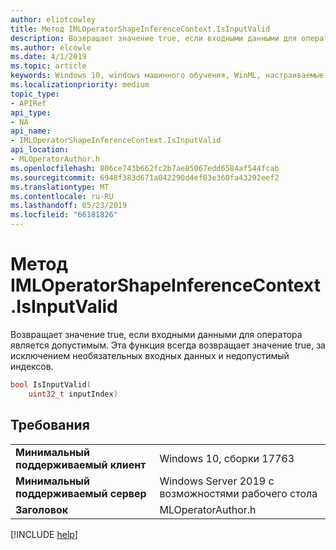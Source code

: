 ```yaml
---
author: eliotcowley
title: Метод IMLOperatorShapeInferenceContext.IsInputValid
description: Возвращает значение true, если входными данными для оператора является допустимым.
ms.author: elcowle
ms.date: 4/1/2019
ms.topic: article
keywords: Windows 10, windows машинного обучения, WinML, настраиваемые операторы, IsInputValid
ms.localizationpriority: medium
topic_type:
- APIRef
api_type:
- NA
api_name:
- IMLOperatorShapeInferenceContext.IsInputValid
api_location:
- MLOperatorAuthor.h
ms.openlocfilehash: 806ce743b662fc2b7ae85067edd6584af544fcab
ms.sourcegitcommit: 6948f383d671a042290d4ef83e360fa43292eef2
ms.translationtype: MT
ms.contentlocale: ru-RU
ms.lasthandoff: 05/23/2019
ms.locfileid: "66181826"
---
```

# <a name="imloperatorshapeinferencecontextisinputvalid-method"></a>Метод IMLOperatorShapeInferenceContext.IsInputValid

Возвращает значение true, если входными данными для оператора является допустимым. Эта функция всегда возвращает значение true, за исключением необязательных входных данных и недопустимый индексов.

```cpp
bool IsInputValid(
    uint32_t inputIndex)
```

## <a name="requirements"></a>Требования

| | |
|-|-|
| **Минимальный поддерживаемый клиент** | Windows 10, сборки 17763 |
| **Минимальный поддерживаемый сервер** | Windows Server 2019 с возможностями рабочего стола |
| **Заголовок** | MLOperatorAuthor.h |

[!INCLUDE [help](../../includes/get-help.md)]
